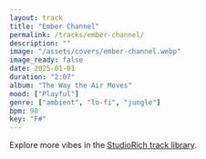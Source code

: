 ```yaml
---
layout: track
title: "Ember Channel"
permalink: /tracks/ember-channel/
description: ""
image: "/assets/covers/ember-channel.webp"
image_ready: false
date: 2025-01-01
duration: "2:07"
album: "The Way the Air Moves"
mood: ["Playful"]
genre: ["ambient", "lo-fi", "jungle"]
bpm: 90
key: "F#"
---
```


Explore more vibes in the [StudioRich track library](/tracks/).
